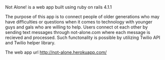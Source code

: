 Not Alone! is a web app built using ruby on rails 4.1.1

The purpose of this app is to connect people of older generations who may have difficulties or questions when it comes to technology with younger guys and gals who are willing to help. Users connect ot each other by sending text messages through not-alone.com where each message is recieved and processed. Such functonality is possible by utilizing Twilio API and Twilio helper library.

The web app url http://not-alone.herokuapp.com/
